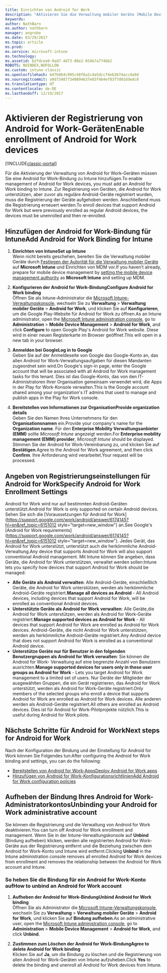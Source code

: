 ```yaml
---
title: Einrichten von Android for Work
description: "Aktivieren Sie die Verwaltung mobiler Geräte (Mobile Device Management, MDM) für Android for Work-Geräte mit Microsoft Intune."
keywords: 
author: NathBarn
ms.author: nathbarn
manager: angrobe
ms.date: 03/29/2017
ms.topic: article
ms.prod: 
ms.service: microsoft-intune
ms.technology: 
ms.assetid: b2fdcea9-9ad7-4d73-88e2-854b7a774bb2
ROBOTS: NOINDEX,NOFOLLOW
ms.custom: intune-classic
ms.openlocfilehash: b47b9b4c995c40f6a2c4a5dccf4eb367dacc4a9d
ms.sourcegitcommit: a9d734877340894637e03f4b4ef83f7d01ddedc8
ms.translationtype: HT
ms.contentlocale: de-DE
ms.lasthandoff: 12/19/2017
---
```

# <a name="enable-enrollment-of-android-for-work-devices"></a><span data-ttu-id="f4d99-103">Aktivieren der Registrierung von Android for Work-Geräten</span><span class="sxs-lookup"><span data-stu-id="f4d99-103">Enable enrollment of Android for Work devices</span></span>

[!INCLUDE[classic-portal](../includes/classic-portal.md)]

<span data-ttu-id="f4d99-104">Für die Aktivierung der Verwaltung von Android for Work-Geräten müssen Sie eine Android for Work-Bindung zu Intune hinzufügen.</span><span class="sxs-lookup"><span data-stu-id="f4d99-104">To enable management of Android for Work devices, you must add an Android for Work binding to Intune.</span></span> <span data-ttu-id="f4d99-105">Zur Registrierung von Geräten, die Android for Work unterstützen, aber zuvor als reguläre Android-Geräte registriert wurden, muss die Registrierung der Geräte aufgehoben werden. Anschließend muss die Registrierung erneuert werden.</span><span class="sxs-lookup"><span data-stu-id="f4d99-105">To enroll devices that support Android for Work but were previously enrolled as regular Android devices, the devices must be unenrolled and then re-enrolled.</span></span>

## <a name="add-android-for-work-binding-for-intune"></a><span data-ttu-id="f4d99-106">Hinzufügen der Android for Work-Bindung für Intune</span><span class="sxs-lookup"><span data-stu-id="f4d99-106">Add Android for Work Binding for Intune</span></span>

1. <span data-ttu-id="f4d99-107">**Einrichten von Intune**</span><span class="sxs-lookup"><span data-stu-id="f4d99-107">**Set up Intune**</span></span><br>
<span data-ttu-id="f4d99-108">Wenn nicht bereits geschehen, bereiten Sie die Verwaltung mobiler Geräte durch [Festlegen der Autorität für die Verwaltung mobiler Geräte](/intune-classic/get-started/start-with-a-paid-subscription-to-microsoft-intune-step-8#enable-device-enrollment) auf **Microsoft Intune** und Einrichten von MDM vor.</span><span class="sxs-lookup"><span data-stu-id="f4d99-108">If you haven’t already, prepare for mobile device management by  [setting the mobile device management authority](/intune-classic/get-started/start-with-a-paid-subscription-to-microsoft-intune-step-8#enable-device-enrollment) as **Microsoft Intune** and setting up MDM.</span></span>

2. <span data-ttu-id="f4d99-109">**Konfigurieren der Android for Work-Bindung**</span><span class="sxs-lookup"><span data-stu-id="f4d99-109">**Configure Android for Work binding**</span></span><br>
    <span data-ttu-id="f4d99-110">Öffnen Sie als Intune-Administrator die [Microsoft Intune-Verwaltungskonsole](https://manage.microsoft.com), wechseln Sie zu **Verwaltung** &gt; **Verwaltung mobiler Geräte** &gt; **Android for Work**, und klicken Sie auf **Konfigurieren**, um die Google Play-Website für Android for Work zu öffnen.</span><span class="sxs-lookup"><span data-stu-id="f4d99-110">As an Intune administrator, open the [Microsoft Intune administration console](https://manage.microsoft.com), go to **Administration** &gt; **Mobile Device Management** &gt; **Android for Work**, and click **Configure** to open Google Play's Android for Work website.</span></span> <span data-ttu-id="f4d99-111">Diese wird in einer neuen Registerkarte im Browser geöffnet.</span><span class="sxs-lookup"><span data-stu-id="f4d99-111">This will open in a new tab in your browser.</span></span>

3. <span data-ttu-id="f4d99-112">**Anmelden bei Google**</span><span class="sxs-lookup"><span data-stu-id="f4d99-112">**Log in to Google**</span></span><br>
   <span data-ttu-id="f4d99-113">Geben Sie auf der Anmeldeseite von Google das Google-Konto an, das allen Android for Work-Verwaltungsaufgaben für diesen Mandanten zugeordnet sein wird.</span><span class="sxs-lookup"><span data-stu-id="f4d99-113">On Google's sign-in page, enter the Google account that will be associated with all Android for Work management tasks for this tenant.</span></span> <span data-ttu-id="f4d99-114">Dies ist das Google-Konto, das von den IT-Administratoren Ihrer Organisation gemeinsam verwendet wird, die Apps in der Play for Work-Konsole verwalten.</span><span class="sxs-lookup"><span data-stu-id="f4d99-114">This is the Google account shared among your organization's IT admins that used to manage and publish apps in the Play for Work console.</span></span>

4. <span data-ttu-id="f4d99-115">**Bereitstellen von Informationen zur Organisation**</span><span class="sxs-lookup"><span data-stu-id="f4d99-115">**Provide organization details**</span></span><br>
   <span data-ttu-id="f4d99-116">Geben Sie den Namen Ihres Unternehmens für den **Organisationsnamen** ein.</span><span class="sxs-lookup"><span data-stu-id="f4d99-116">Provide your company's name for the **Organization name**.</span></span> <span data-ttu-id="f4d99-117">Für den **Enterprise Mobility Verwaltungsanbieter (EMM)** sollte *Microsoft Intune* angezeigt werden.</span><span class="sxs-lookup"><span data-stu-id="f4d99-117">For **Enterprise mobility management (EMM) provider**, *Microsoft Intune* should be displayed.</span></span> <span data-ttu-id="f4d99-118">Stimmen Sie der Android for Work-Vereinbarung zu, und klicken Sie auf **Bestätigen**.</span><span class="sxs-lookup"><span data-stu-id="f4d99-118">Agree to the Android for Work agreement, and then click **Confirm**.</span></span> <span data-ttu-id="f4d99-119">Ihre Anforderung wird verarbeitet.</span><span class="sxs-lookup"><span data-stu-id="f4d99-119">Your request will be processed.</span></span>

## <a name="specify-android-for-work-enrollment-settings"></a><span data-ttu-id="f4d99-120">Angeben von Registrierungseinstellungen für Android for Work</span><span class="sxs-lookup"><span data-stu-id="f4d99-120">Specify Android for Work Enrollment Settings</span></span>
   <span data-ttu-id="f4d99-121">Android for Work wird nur auf bestimmten Android-Geräten unterstützt.</span><span class="sxs-lookup"><span data-stu-id="f4d99-121">Android for Work is only supported on certain Android devices.</span></span> <span data-ttu-id="f4d99-122">Sehen Sie sich die [Voraussetzungen für Android for Work](https://support.google.com/work/android/answer/6174145?hl=en&ref_topic=6151012 style="target=new_window") an.</span><span class="sxs-lookup"><span data-stu-id="f4d99-122">See Google's [Android for Work requirements](https://support.google.com/work/android/answer/6174145?hl=en&ref_topic=6151012 style="target=new_window").</span></span>  <span data-ttu-id="f4d99-123">Jedes Gerät, das Android for Work unterstützt, unterstützt auch die herkömmliche Android-Verwaltung.</span><span class="sxs-lookup"><span data-stu-id="f4d99-123">Any device that supports Android for Work will also support conventional Android management.</span></span>  <span data-ttu-id="f4d99-124">Mit Intune können Sie angeben, dass Geräte, die Android for Work unterstützen, verwaltet werden sollen:</span><span class="sxs-lookup"><span data-stu-id="f4d99-124">Intune lets you specify how devices that support Android for Work should be managed:</span></span>

   - <span data-ttu-id="f4d99-125">**Alle Geräte als Android verwalten**: Alle Android-Geräte, einschließlich Geräte, die Android for Work unterstützen, werden als herkömmliche Android-Geräte registriert.</span><span class="sxs-lookup"><span data-stu-id="f4d99-125">**Manage all devices as Android** - All Android devices, including devices that support Android for Work, will be enrolled as conventional Android devices.</span></span>
   - <span data-ttu-id="f4d99-126">**Unterstützte Geräte als Android for Work verwalten**: Alle Geräte,die Android for Work unterstützen, werden als Android for Work-Geräte registriert.</span><span class="sxs-lookup"><span data-stu-id="f4d99-126">**Manage supported devices as Android for Work** - All devices that support Android for Work are enrolled as Android for Work devices.</span></span> <span data-ttu-id="f4d99-127">Android-Geräte, die nicht Android for Work unterstützen, werden als herkömmliche Android-Geräte registriert.</span><span class="sxs-lookup"><span data-stu-id="f4d99-127">Any Android device that does not support Android for Work is enrolled as a conventional Android device.</span></span>
   - <span data-ttu-id="f4d99-128">**Unterstütze Geräte nur für Benutzer in den folgenden Benutzergruppen als Android for Work verwalten**: Sie können die Android for Work- Verwaltung auf eine begrenzte Anzahl von Benutzern ausrichten.</span><span class="sxs-lookup"><span data-stu-id="f4d99-128">**Manage supported devices for users only in these user groups as Android for Work** - Lets you target Android for Work management to a limited set of users.</span></span> <span data-ttu-id="f4d99-129">Nur Geräte der Mitglieder der ausgewählten Gruppen, die ein Gerät registrieren, das Android for Work unterstützt, werden als Android for Work-Geräte registriert.</span><span class="sxs-lookup"><span data-stu-id="f4d99-129">Only members of the selected groups who enroll a device that supports Android for Work are enrolled as Android for Work devices.</span></span> <span data-ttu-id="f4d99-130">Alle anderen werden als Android-Geräte registriert.</span><span class="sxs-lookup"><span data-stu-id="f4d99-130">All others are enrolled as Android devices.</span></span> <span data-ttu-id="f4d99-131">Dies ist für Android for Work-Pilotprojekte nützlich.</span><span class="sxs-lookup"><span data-stu-id="f4d99-131">This is useful during Android for Work pilots.</span></span>

## <a name="next-steps-for-android-for-work"></a><span data-ttu-id="f4d99-132">Nächste Schritte für Android for Work</span><span class="sxs-lookup"><span data-stu-id="f4d99-132">Next steps for Android for Work</span></span>
<span data-ttu-id="f4d99-133">Nach der Konfiguration der Bindung und der Einstellung für Android for Work können Sie Folgendes tun:</span><span class="sxs-lookup"><span data-stu-id="f4d99-133">After configuring the Android for Work binding and settings, you can do the following:</span></span>
- [<span data-ttu-id="f4d99-134">Bereitstellen von Android for Work-Apps</span><span class="sxs-lookup"><span data-stu-id="f4d99-134">Deploy Android for Work apps</span></span>](android-for-work-apps.md)
- [<span data-ttu-id="f4d99-135">Hinzufügen von Android for Work-Konfigurationsrichtlinien</span><span class="sxs-lookup"><span data-stu-id="f4d99-135">Add Android for Work configuration policies</span></span>](android-for-work-policy-settings-in-microsoft-intune.md)

## <a name="unbinding-your-android-for-work-administrative-account"></a><span data-ttu-id="f4d99-136">Aufheben der Bindung Ihres Android for Work-Administratorkontos</span><span class="sxs-lookup"><span data-stu-id="f4d99-136">Unbinding your Android for Work administrative account</span></span>

<span data-ttu-id="f4d99-137">Sie können die Registrierung und die Verwaltung von Android for Work deaktivieren.</span><span class="sxs-lookup"><span data-stu-id="f4d99-137">You can turn off Android for Work enrollment and management.</span></span> <span data-ttu-id="f4d99-138">Wenn Sie in der Intune-Verwaltungskonsole auf **Unbind** (Bindung aufheben) klicken, werden alle registrierten Android for Work-Geräte aus der Registrierung entfernt und die Beziehung zwischen dem Android for Work-Konto und Intune wird entfernt.</span><span class="sxs-lookup"><span data-stu-id="f4d99-138">Clicking **Unbind** in the Intune administration console removes all enrolled Android for Work devices from enrollment and removes the relationship between the Android for Work account and Intune.</span></span>

### <a name="how-to-unbind-an-android-for-work-account"></a><span data-ttu-id="f4d99-139">So heben Sie die Bindung für ein Android for Work-Konto auf</span><span class="sxs-lookup"><span data-stu-id="f4d99-139">How to unbind an Android for Work account</span></span>

1. <span data-ttu-id="f4d99-140">**Aufheben der Android for Work-Bindung**</span><span class="sxs-lookup"><span data-stu-id="f4d99-140">**Unbind Android for Work binding**</span></span><br>
    <span data-ttu-id="f4d99-141">Öffnen Sie als Administrator die [Microsoft Intune-Verwaltungskonsole](https://manage.microsoft.com), wechseln Sie zu **Verwaltung** &gt; **Verwaltung mobiler Geräte** &gt; **Android for Work**, und klicken Sie auf **Bindung aufheben**.</span><span class="sxs-lookup"><span data-stu-id="f4d99-141">As an administrative user, open the [Microsoft Intune administration console](https://manage.microsoft.com), go to **Administration** &gt; **Mobile Device Management** &gt; **Android for Work**, and click **Unbind**.</span></span>

2. <span data-ttu-id="f4d99-142">**Zustimmen zum Löschen der Android for Work-Bindung**</span><span class="sxs-lookup"><span data-stu-id="f4d99-142">**Agree to delete Android for Work binding**</span></span><br>
  <span data-ttu-id="f4d99-143">Klicken Sie auf **Ja**, um die Bindung zu löschen und die Registrierung von allen Android for Work-Geräten von Intune aufzuheben.</span><span class="sxs-lookup"><span data-stu-id="f4d99-143">Click **Yes** to delete the binding and unenroll all Android for Work devices from Intune.</span></span>

